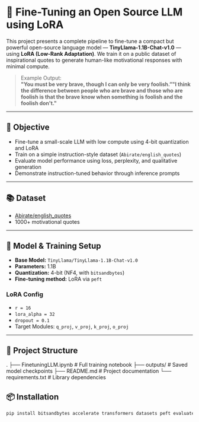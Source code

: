 # 🧠 Fine-Tuning an Open Source LLM using LoRA

This project presents a complete pipeline to fine-tune a compact but powerful open-source language model — **TinyLlama-1.1B-Chat-v1.0** — using **LoRA (Low-Rank Adaptation)**. We train it on a public dataset of inspirational quotes to generate human-like motivational responses with minimal compute.

> Example Output:  
> **"You must be very brave, though I can only be very foolish.”"I think the difference between people who are brave and those who are foolish is that the brave know when something is foolish and the foolish don't."**

---

## 🎯 Objective

- Fine-tune a small-scale LLM with low compute using 4-bit quantization and LoRA
- Train on a simple instruction-style dataset (`Abirate/english_quotes`)
- Evaluate model performance using loss, perplexity, and qualitative generation
- Demonstrate instruction-tuned behavior through inference prompts

---

## 📚 Dataset

- [Abirate/english_quotes](https://huggingface.co/datasets/Abirate/english_quotes)  
- 1000+ motivational quotes


---

## 🧠 Model & Training Setup

- **Base Model:** `TinyLlama/TinyLlama-1.1B-Chat-v1.0`
- **Parameters:** 1.1B
- **Quantization:** 4-bit (NF4, with `bitsandbytes`)
- **Fine-tuning method:** LoRA via `peft`

### LoRA Config
- `r = 16`
- `lora_alpha = 32`
- `dropout = 0.1`
- Target Modules: `q_proj`, `v_proj`, `k_proj`, `o_proj`

---

## 📂 Project Structure
.
├── FinetuningLLM.ipynb      # Full training notebook
├── outputs/                 # Saved model checkpoints
├── README.md                # Project documentation
└── requirements.txt         # Library dependencies


## 📦 Installation

```bash
pip install bitsandbytes accelerate transformers datasets peft evaluate matplotlib



